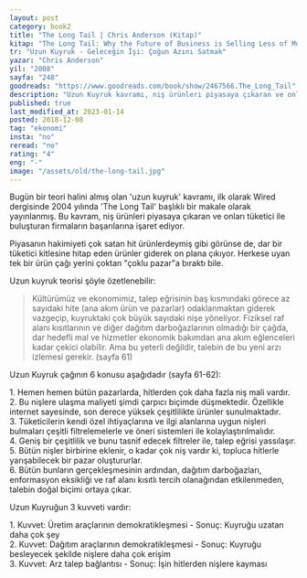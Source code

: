 ```yaml
---
layout: post  
category: book2  
title: "The Long Tail | Chris Anderson (Kitap)"  
kitap: "The Long Tail: Why the Future of Business is Selling Less of More"  
tr: "Uzun Kuyruk - Geleceğin İşi: Çoğun Azını Satmak"  
yazar: "Chris Anderson"  
yil: "2008"  
sayfa: "248"  
goodreads: "https://www.goodreads.com/book/show/2467566.The_Long_Tail"
description: "Uzun Kuyruk kavramı, niş ürünleri piyasaya çıkaran ve onları tüketici ile buluşturan firmaların başarılarına işaret ediyor."
published: true
last_modified_at: 2023-01-14
posted: 2018-12-08
tag: "ekonomi"
insta: "no"
reread: "no"
rating: "4"
eng: "-"
image: "/assets/old/the-long-tail.jpg"
---
```


Bugün bir teori halini almış olan 'uzun kuyruk' kavramı, ilk olarak Wired dergisinde 2004 yılında 'The Long Tail' başlıklı bir makale olarak yayınlanmış. Bu kavram, niş ürünleri piyasaya çıkaran ve onları tüketici ile buluşturan firmaların başarılarına işaret ediyor.  
 
Piyasanın hakimiyeti çok satan hit ürünlerdeymiş gibi görünse de, dar bir tüketici kitlesine hitap eden ürünler giderek on plana çıkıyor. Herkese uyan tek bir ürün çağı yerini çoktan "çoklu pazar"a bıraktı bile.  
  
Uzun kuyruk teorisi şöyle özetlenebilir:  
  
> Kültürümüz ve ekonomimiz, talep eğrisinin baş kısmındaki görece az sayıdaki hite (ana akım ürün ve pazarlar) odaklanmaktan giderek vazgeçip, kuyruktaki çok büyük sayıdaki nişe yöneliyor. Fiziksel raf alanı kısıtlarının ve diğer dağıtım darboğazlarının olmadığı bir çağda, dar hedefli mal ve hizmetler ekonomik bakımdan ana akım eğlenceleri kadar çekici olabilir. Ama bu yeterli değildir, talebin de bu yeni arzı izlemesi gerekir. (sayfa 61)  
  
Uzun Kuyruk çağının 6 konusu aşağıdadır (sayfa 61-62):  

1\. Hemen hemen bütün pazarlarda, hitlerden çok daha fazla niş mali vardır.  
2\. Bu nişlere ulaşma maliyeti şimdi çarpıcı biçimde düşmektedir. Özellikle internet sayesinde, son derece yüksek çeşitlilikte ürünler sunulmaktadır.   
3\. Tüketicilerin kendi özel ihtiyaçlarına ve ilgi alanlarına uygun nişleri bulmaları çeşitli filtrelemelerle ve öneri sistemleri ile kolaylaştırılmalıdır.  
4\. Geniş bir çeşitlilik ve bunu tasnif edecek filtreler ile, talep eğrisi yassılaşır.  
5\. Bütün nişler birbirine eklenir, o kadar çok niş vardır ki, topluca hitlerle yarışabilecek bir pazar oluştururlar.  
6\. Bütün bunların gerçekleşmesinin ardından, dağıtım darboğazları, enformasyon eksikliği ve raf alanı kısıtlı tercih olanağından etkilenmeden, talebin doğal biçimi ortaya çıkar.  
  
Uzun Kuyruğun 3 kuvveti vardır:  

1\. Kuvvet: Üretim araçlarının demokratikleşmesi - Sonuç: Kuyruğu uzatan daha çok şey  
2\. Kuvvet: Dağıtım araçlarının demokratikleşmesi - Sonuç: Kuyruğu besleyecek şekilde nişlere daha çok erişim  
3\. Kuvvet: Arz talep bağlantısı - Sonuç: İşin hitlerden nişlere kayması  
